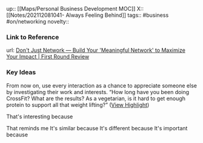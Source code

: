 up:: [[Maps/Personal Business Development MOC]]
X:: [[Notes/202112081041- Always Feeling Behind]]
tags:: #business #on/networking 
novelty::

### Link to Reference
url: [Don't Just Network — Build Your 'Meaningful Network' to Maximize Your Impact | First Round Review](https://review.firstround.com/dont-just-network-build-your-meaningful-network-to-maximize-your-impact)

### Key Ideas

From now on, use every interaction as a chance to appreciate someone else by investigating their work and interests. “How long have you been doing CrossFit? What are the results? As a vegetarian, is it hard to get enough protein to support all that weight lifting?” ([View Highlight](https://read.readwise.io/read/01gpjd6cj9ts1et61hwbtyh0zg))

That's interesting because

That reminds me
It's similar because
It's different because
It's important because